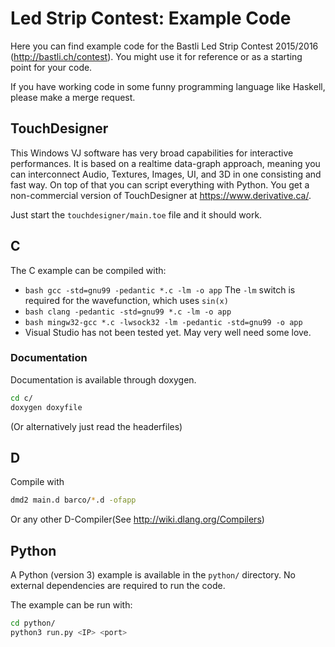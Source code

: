 # Led Strip Contest: Example Code
Here you can find example code for the Bastli Led Strip Contest 2015/2016 (http://bastli.ch/contest). You might use it for reference or as a starting point for your code.

If you have working code in some funny programming language like Haskell, please make a merge request.

## TouchDesigner ##
This Windows VJ software has very broad capabilities for interactive performances. It is based on a realtime data-graph approach, meaning you can interconnect Audio, Textures, Images, UI, and 3D in one consisting and fast way. On top of that you can script everything with Python. You get a non-commercial version of TouchDesigner at https://www.derivative.ca/.

Just start the `touchdesigner/main.toe` file and it should work.

## C ##
The C example can be compiled with:
* ```bash gcc -std=gnu99 -pedantic *.c -lm -o app```
	The `-lm` switch is required for the wavefunction, which uses `sin(x)`
* ```bash clang -pedantic -std=gnu99 *.c -lm -o app```
* ```bash mingw32-gcc *.c -lwsock32 -lm -pedantic -std=gnu99 -o app```
* Visual Studio has not been tested yet. May very well need some love.

### Documentation ###
Documentation is available through doxygen.
```bash
cd c/
doxygen doxyfile
```
(Or alternatively just read the headerfiles)

## D ##
Compile with
```bash
dmd2 main.d barco/*.d -ofapp
```
Or any other D-Compiler(See <http://wiki.dlang.org/Compilers>)

## Python

A Python (version 3) example is available in the `python/` directory. No
external dependencies are required to run the code.

The example can be run with:

```bash
cd python/
python3 run.py <IP> <port>
```
